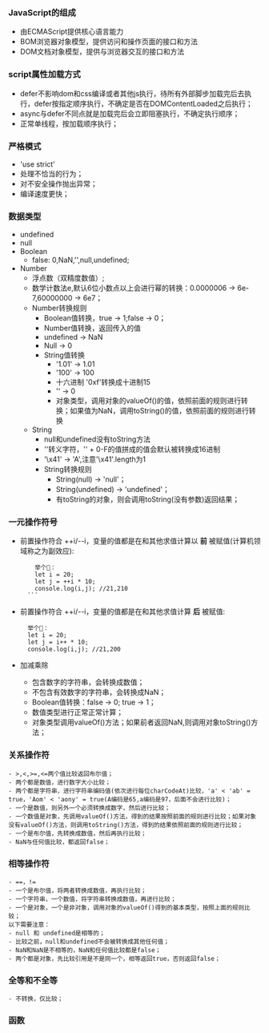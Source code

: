### JavaScript的组成
  - 由ECMAScript提供核心语言能力
  - BOM浏览器对象模型，提供访问和操作页面的接口和方法
  - DOM文档对象模型，提供与浏览器交互的接口和方法

### script属性加载方式
  - defer不影响dom和css编译或者其他js执行，待所有外部脚步加载完后去执行，defer按指定顺序执行，不确定是否在DOMContentLoaded之后执行；
  - async与defer不同点就是加载完后会立即阻塞执行，不确定执行顺序；
  - 正常单线程，按加载顺序执行；

### 严格模式
  - 'use strict'
  - 处理不恰当的行为；
  - 对不安全操作抛出异常；
  - 编译速度更快；

### 数据类型
  - undefined
  - null
  - Boolean
    - false: 0,NaN,'',null,undefined;
  - Number
    - 浮点数（双精度数值）;
    - 数学计数法e,默认6位小数点以上会进行幂的转换：0.0000006 -> 6e-7,60000000 -> 6e7；
    - Number转换规则
      - Boolean值转换，true -> 1;false -> 0；
      - Number值转换，返回传入的值
      - undefined -> NaN
      - Null -> 0
      - String值转换
        - '1.01' -> 1.01
        - '100' -> 100
        - 十六进制 '0xf'转换成十进制15
        - '' -> 0
        - 对象类型，调用对象的valueOf()的值，依照前面的规则进行转换；如果值为NaN，调用toString()的值，依照前面的规则进行转换
    - String
      - null和undefined没有toString方法
      - '\'转义字符，'\' + 0-F的值拼成的值会默认被转换成16进制
      - '\x41' -> 'A',注意'\x41'.length为1
      - String转换规则
        - String(null) -> 'null'；
        - String(undefined) -> 'undefined'；
        - 有toString的对象，则会调用toString(没有参数)返回结果；

### 一元操作符号
  - 前置操作符合 ++i/--i，变量的值都是在和其他求值计算以 **前** 被赋值(计算机领域称之为副效应):
      ```
          举个🌰：
          let i = 20;
          let j = ++i * 10;
          console.log(i,j); //21,210
        ```
  - 前置操作符合 ++i/--i，变量的值都是在和其他求值计算 **后** 被赋值:
      ```
        举个🌰：
        let i = 20;
        let j = i++ * 10;
        console.log(i,j); //21,200
      ```

  - 加减乘除
    - 包含数字的字符串，会转换成数值；
    - 不包含有效数字的字符串，会转换成NaN；
    - Boolean值转换：false -> 0; true -> 1；
    - 数值类型进行正常正常计算；
    - 对象类型调用valueOf()方法；如果前者返回NaN,则调用对象toString()方法；

### 关系操作符
    - >,<,>=,<=两个值比较返回布尔值；
    - 两个都是数值，进行数字大小比较；
    - 两个都是字符串，进行字符串编码值(依次进行每位charCodeAt)比较，'a' < 'ab' = true，'Aom' < 'aony' = true(A编码是65,a编码是97，后面不会进行比较)；
    - 一个是数值，则另外一个必须转换成数字，然后进行比较；
    - 一个数值是对象，先调用valueOf()方法，得到的结果按照前面的规则进行比较；如果对象没有valueOf()方法，则调用toString()方法，得到的结果依照前面的规则进行比较；
    - 一个是布尔值，先转换成数值，然后再执行比较；
    - NaN与任何值比较，都返回false；

### 相等操作符
    - ==，!=
    - 一个是布尔值，将两者转换成数值，再执行比较；
    - 一个字符串，一个数值，将字符串转换成数值，再进行比较；
    - 一个是对象，一个是非对象，调用对象的valueOf()得到的基本类型，按照上面的规则比较；
    以下需要注意：
    - null 和 undefined是相等的；
    - 比较之前，null和undefined不会被转换成其他任何值；
    - NaN和NaN是不相等的，NaN和任何值比较都是false；
    - 两个都是对象，先比较引用是不是同一个，相等返回true，否则返回false；



### 全等和不全等
    - 不转换，仅比较；


### 函数   
